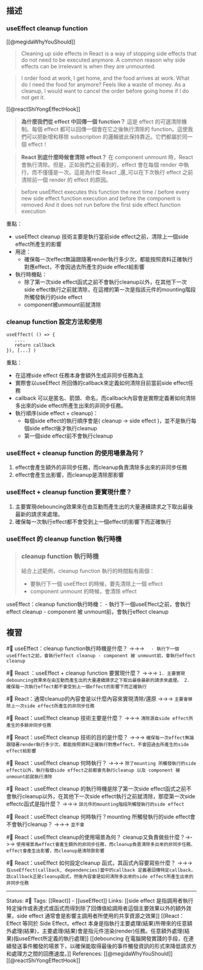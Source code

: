 ## 描述

### useEffect cleanup function

[[@megidaWhyYouShould]]
> Cleaning up side effects in React is a way of stopping side effects that do not need to be executed anymore. A common reason why side effects can be irrelevant is when they are unmounted.

> I order food at work, I get home, and the food arrives at work. What do I need the food for anymore? Feels like a waste of money. As a cleanup, I would want to cancel the order before going home if I do not get it.


[[@reactShiYongEffectHook]]
> **為什麼我們從 effect 中回傳一個 function？** 這是 effect 的可選清除機制。每個 effect 都可以回傳一個會在它之後執行清除的 function。這使我們可以把新增和移除 subscription 的邏輯彼此保持靠近。它們都屬於同一個 effect！

> **React 到底什麼時候會清除 effect？** 在 component unmount 時，React 會執行清除。但是，正如我們之前看到的，effect 會在每個 render 中執行，而不僅僅是一次。這是為什麼 React _還_可以在下次執行 effect 之前清除前一個 render 的 effect 的原因。



> before useEffect executes this function the next time / before every new side effect function execution and before the component is removed And it does not run before the first side effect function execution




重點：
- useEffect cleanup 技術主要是執行當前side effect之前，清除上一個side effect所產生的影響
- 用途：
	- 確保每一次effect無論跟隨著render執行多少次，都能按照資料正確執行對應effect，不會因過去所產生的side effect給影響
- 執行時機點：
	- 除了第一次side effect函式之前不會執行cleanup以外，在其他下一次side effect執行之前就清除，在這裡的第一次是指該元件的mounting階段所觸發執行的side effect
	- component被unmount前就清除


### cleanup function 設定方法和使用


```
useEffect( () => {
   ....
   return callback
}), [...] )
```

重點：
- 在這裡side effect 任務本身會額外生成非同步任務為主
- 實際會以useEffect 所回傳的callback來定義如何清除目前當前side effect任務
- callback 可以是匿名、箭頭、命名，而callback內容會是實際定義著如何清除多出來的side effect所產生出來的非同步任務。
- 執行順序(side effect + cleanup)：
	- 每個side effect的執行順序會是( cleanup -> side effect )，並不是執行每個side effect後才執行cleanup
	- 第一個side effect前不會執行cleanup

### useEffect + cleanup function 的使用場景為何？

1. effect會產生額外的非同步任務，而cleanup負責清除多出來的非同步任務
2. effect會產生出影響，而cleanup是清除那影響

### useEffect + cleanup function 要實現什麼？
1. 主要實現debouncing效果來在由互動而產生出的大量連續請求之下取出最後最新的請求來處理。
2. 確保每一次執行effect都不會受到上一個effect的影響下而正確執行

### useEffect 的 cleanup function 執行時機


> ### cleanup function 執行時機
> 結合上述範例，cleanup function 執行的時間點有兩個：
> 
> -   要執行下一個 useEffect 的時候，要先清除上一個 effect
> -   component unmount 的時候，會清除 effect

useEffect：cleanup function執行時機：
	- 執行下一個useEffect之前，會執行effect cleanup
	- component 被 unmount前，會執行effect cleanup

## 複習

#🧠 useEffect：cleanup function執行時機是什麼？ ->->-> `	- 執行下一個useEffect之前，會執行effect cleanup - component 被 unmount前，會執行effect cleanup`
<!--SR:!2023-07-24,194,250-->

#🧠 React ：useEffect + cleanup function 要實現什麼？ ->->-> `1. 主要實現debouncing效果來在由互動而產生出的大量連續請求之下取出最後最新的請求來處理。 2. 確保每一次執行effect都不會受到上一個effect的影響下而正確執行`
<!--SR:!2023-08-26,180,250-->

#🧠 React：通常cleanup的內容會是以什麼內容來實現清除/還原 ->->-> `主要會移除上一次side effect所產生的非同步任務`
<!--SR:!2023-09-09,189,250-->

#🧠 React：useEffect cleanup 技術主要是什麼？ ->->-> `清除源自side effect所產生的多餘非同步任務`
<!--SR:!2024-02-20,315,250-->

#🧠 React：useEffect cleanup 技術的目的是什麼？ ->->-> `確保每一次effect無論跟隨著render執行多少次，都能按照資料正確執行對應effect，不會因過去所產生的side effect給影響`
<!--SR:!2023-08-22,178,250-->


#🧠 React：useEffect cleanup 何時執行？ ->->-> `除了mounting 所觸發執行的side effect以外，執行每個side effect之前都會先執行cleanup 以及 component 被unmount前就執行清除`
<!--SR:!2023-08-09,168,250-->


#🧠 React：useEffect cleanup  的執行時機是除了第一次side effect函式之前不會執行cleanup以外，在其他下一次side effect執行之前就清除，那麼第一次side effectc函式是指什麼？  ->->-> `該元件的mounting階段所觸發執行的side effect`
<!--SR:!2023-07-22,194,250-->

#🧠 React：useEffect cleanup 何時執行？mounting 所觸發執行的side effect會不會執行cleanup？ ->->-> `並不會`
<!--SR:!2023-08-07,168,250-->


#🧠 React：useEffect cleanup的使用場景為何？ cleanup又負責做些什麼？->->-> `使用場景為effect會產生額外的非同步任務，而cleanup負責清除多出來的非同步任務、 effect會產生出影響，而cleanup是清除那影響`
<!--SR:!2024-10-17,429,250-->



#🧠 React：useEffect 如何設定cleanup 函式，其函式內容要寫些什麼？ ->->-> `在useEffect(callback, dependencies)當中的callback 定義著回傳特定callback，該callback正是cleanup函式，然後內容會是如何清除多出來的side effect所產生出來的非同步任務`
<!--SR:!2023-09-10,190,250-->



---
Status: #🌱 
Tags:
[[React]] - [[useEffect]]
Links:
[[side effect 是指調用者執行特定操作或表達式或函式而得到除了回傳值給調用者這個主要效果以外的額外效果，side effect 通常會是影響主調用者所使用的共享資源之效果]]
[[React：Effect 等同於 Side Effect，effect 本身是指執行主要處理(結果)所帶來的任意額外處理(結果)，主要處理(結果)會是指元件渲染(render)任務。任意額外處理(結果)指useEffect所定義的執行處理]]
[[debouncing 在電腦開發實踐的手段，在連續發送事件觸發的場景下，以確保能取得最後的事件觸發資訊的形式來降低請求方和處理方之間的回應速度。]]
References:
[[@megidaWhyYouShould]]
[[@reactShiYongEffectHook]]

